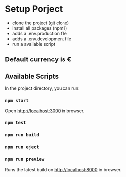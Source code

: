 # Setup Porject
- clone the project (git clone)
- install all packages (npm i)
- adds a .env.production file
- adds a .env.development file
- run a available script

## Default currency is €

## Available Scripts

In the project directory, you can run:

### `npm start`

Open [http://localhost:3000](http://localhost:3000) in browser.

### `npm test`
### `npm run build`
### `npm run eject`
### `npm run preview`
Runs the latest build on [http://localhost:8000](http://localhost:8000) in browser.